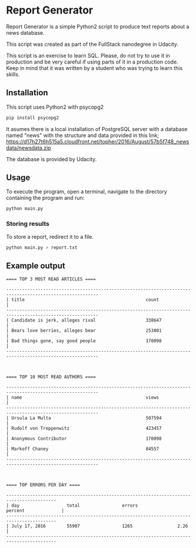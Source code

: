 # Report Generator

Report Generator is a simple Python2 script to produce text reports about a
news database.

This script was created as part of the FullStack nanodegree in Udacity.

This script is an exercise to learn SQL. Please, do not try to use it in
production and be very careful if using parts of it in a production code.
Keep in mind that it was written by a student who was trying to learn this
skills.

## Installation

This script uses Python2 with psycopg2

```bash
pip install psycopg2
```

It asumes there is a local installation of PostgreSQL server with a database
named "news" with the structure and data provided in this link; 
https://d17h27t6h515a5.cloudfront.net/topher/2016/August/57b5f748_newsdata/newsdata.zip

The database is provided by Udacity.

## Usage

To execute the program, open a terminal, navigate to the directory containing
the program and run:

```bash
python main.py
```

### Storing results

To store a report, redirect it to a file.

```bash
python main.py > report.txt
```


## Example output

```
==== TOP 3 MOST READ ARTICLES ====

---------------------------------------------------------------------------------------------------------
| title                                              count                                              |
---------------------------------------------------------------------------------------------------------
| Candidate is jerk, alleges rival                   338647                                             |
| Bears love berries, alleges bear                   253801                                             |
| Bad things gone, say good people                   170098                                             |
---------------------------------------------------------------------------------------------------------



==== TOP 10 MOST READ AUTHORS ====

---------------------------------------------------------------------------------------------------------
| name                                               views                                              |
---------------------------------------------------------------------------------------------------------
| Ursula La Multa                                    507594                                             |
| Rudolf von Treppenwitz                             423457                                             |
| Anonymous Contributor                              170098                                             |
| Markoff Chaney                                     84557                                              |
---------------------------------------------------------------------------------------------------------



==== TOP ERRORS PER DAY ====

-----------------------------------------------------------------------------------------
| day                  total                errors               percent              |
-----------------------------------------------------------------------------------------
| July 17, 2016        55907                1265                 2.26                 |
-----------------------------------------------------------------------------------------
```
